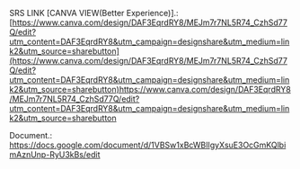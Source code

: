 SRS LINK [CANVA VIEW(Better Experience)].:
[https://www.canva.com/design/DAF3EqrdRY8/MEJm7r7NL5R74_CzhSd77Q/edit?utm_content=DAF3EqrdRY8&utm_campaign=designshare&utm_medium=link2&utm_source=sharebutton](https://www.canva.com/design/DAF3EqrdRY8/MEJm7r7NL5R74_CzhSd77Q/edit?utm_content=DAF3EqrdRY8&utm_campaign=designshare&utm_medium=link2&utm_source=sharebutton)https://www.canva.com/design/DAF3EqrdRY8/MEJm7r7NL5R74_CzhSd77Q/edit?utm_content=DAF3EqrdRY8&utm_campaign=designshare&utm_medium=link2&utm_source=sharebutton


Document.:
https://docs.google.com/document/d/1VBSw1xBcWBIlgyXsuE3OcGmKQlbimAznUnp-RyU3kBs/edit
